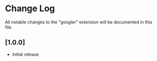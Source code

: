 # Change Log

All notable changes to the "googler" extension will be documented in this file.

## [1.0.0]

- Initial release
